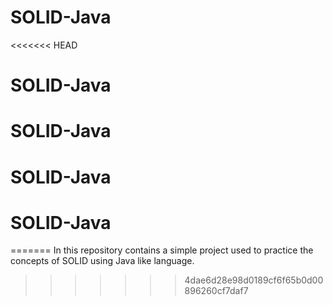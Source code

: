 # SOLID-Java
<<<<<<< HEAD
# SOLID-Java
# SOLID-Java
# SOLID-Java
# SOLID-Java
=======
In this repository contains a simple project used to practice the concepts of SOLID using Java like language.
>>>>>>> 4dae6d28e98d0189cf6f65b0d00896260cf7daf7
